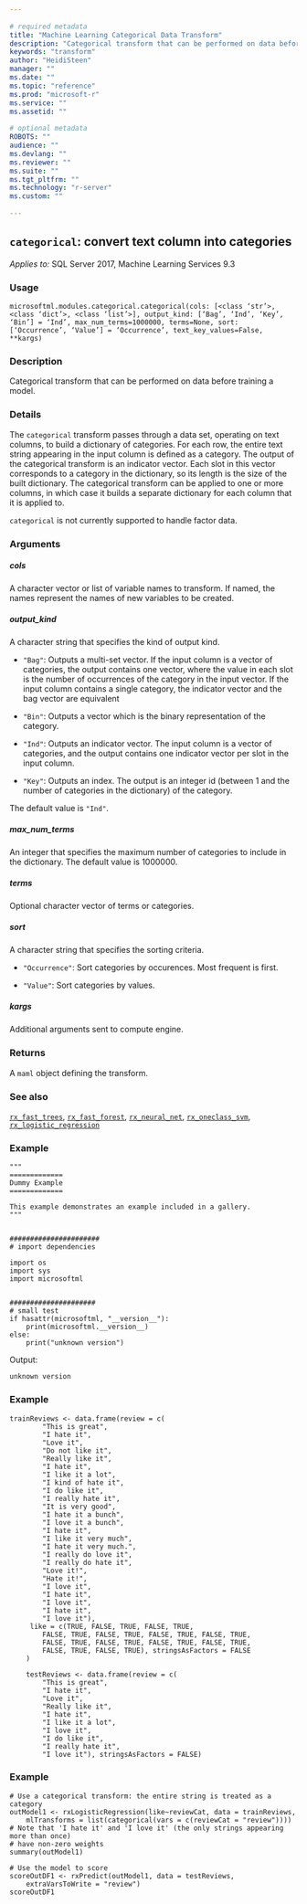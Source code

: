 ```yaml
--- 
 
# required metadata 
title: "Machine Learning Categorical Data Transform" 
description: "Categorical transform that can be performed on data before" 
keywords: "transform" 
author: "HeidiSteen" 
manager: "" 
ms.date: "" 
ms.topic: "reference" 
ms.prod: "microsoft-r" 
ms.service: "" 
ms.assetid: "" 
 
# optional metadata 
ROBOTS: "" 
audience: "" 
ms.devlang: "" 
ms.reviewer: "" 
ms.suite: "" 
ms.tgt_pltfrm: "" 
ms.technology: "r-server" 
ms.custom: "" 
 
---
```


## ``categorical``: convert text column into categories


*Applies to:* SQL Server 2017, Machine Learning Services 9.3


### Usage



```
microsoftml.modules.categorical.categorical(cols: [<class ‘str’>, <class ‘dict’>, <class ‘list’>], output_kind: [‘Bag’, ‘Ind’, ‘Key’, ‘Bin’] = ‘Ind’, max_num_terms=1000000, terms=None, sort: [‘Occurrence’, ‘Value’] = ‘Occurrence’, text_key_values=False, **kargs)
```




### Description

Categorical transform that can be performed on data before
training a model.


### Details

The ``categorical`` transform passes through a data set, operating
on text columns, to build a dictionary of categories. For each row,
the entire text string appearing in the input column is defined as a
category. The output of the categorical transform is an indicator vector.
Each slot in this vector corresponds to a category in the dictionary, so
its length is the size of the built dictionary. The categorical transform
can be applied to one or more columns, in which case it builds a separate
dictionary for each column that it is applied to.

``categorical`` is not currently supported to handle factor data.


### Arguments


##### cols

A character vector or list of variable names to transform. If
named, the names represent the names of new variables to be created.


##### output_kind

A character string that specifies the kind of output kind.

* ``"Bag"``: Outputs a multi-set vector. If the input column is a vector of categories, the output contains one vector, where the value in each slot is the number of occurrences of the category in the input vector. If the input column contains a single category, the indicator vector and the bag vector are equivalent 

* ``"Bin"``: Outputs a vector which is the binary representation of the category. 

* ``"Ind"``: Outputs an indicator vector. The input column is a vector of categories, and the output contains one indicator vector per slot in the input column. 

* ``"Key"``: Outputs an index. The output is an integer id (between 1 and the number of categories in the dictionary) of the category. 

The default value is ``"Ind"``.


##### max_num_terms

An integer that specifies the maximum number of
categories to include in the dictionary. The default value is 1000000.


##### terms

Optional character vector of terms or categories.


##### sort

A character string that specifies the sorting criteria.

* ``"Occurrence"``: Sort categories by occurences. Most frequent is first. 

* ``"Value"``: Sort categories by values. 


##### kargs

Additional arguments sent to compute engine.


### Returns

A ``maml`` object defining the transform.


### See also

[``rx_fast_trees``](rx_fast_trees.md),
[``rx_fast_forest``](rx_fast_forest.md),
[``rx_neural_net``](rx_neural_network.md),
[``rx_oneclass_svm``](rx_oneclass_svm.md),
[``rx_logistic_regression``](rx_logistic_regression.md)


### Example



```
"""
=============
Dummy Example
=============

This example demonstrates an example included in a gallery.
"""


######################
# import dependencies

import os
import sys
import microsoftml


#####################
# small test
if hasattr(microsoftml, "__version__"):
    print(microsoftml.__version__)
else:
    print("unknown version")
```


Output:



```
unknown version
```



### Example



```
trainReviews <- data.frame(review = c( 
        "This is great",
        "I hate it",
        "Love it",
        "Do not like it",
        "Really like it",
        "I hate it",
        "I like it a lot",
        "I kind of hate it",
        "I do like it",
        "I really hate it",
        "It is very good",
        "I hate it a bunch",
        "I love it a bunch",
        "I hate it",
        "I like it very much",
        "I hate it very much.",
        "I really do love it",
        "I really do hate it",
        "Love it!",
        "Hate it!",
        "I love it",
        "I hate it",
        "I love it",
        "I hate it",
        "I love it"),
     like = c(TRUE, FALSE, TRUE, FALSE, TRUE,
        FALSE, TRUE, FALSE, TRUE, FALSE, TRUE, FALSE, TRUE,
        FALSE, TRUE, FALSE, TRUE, FALSE, TRUE, FALSE, TRUE, 
        FALSE, TRUE, FALSE, TRUE), stringsAsFactors = FALSE
    )

    testReviews <- data.frame(review = c(
        "This is great",
        "I hate it",
        "Love it",
        "Really like it",
        "I hate it",
        "I like it a lot",
        "I love it",
        "I do like it",
        "I really hate it",
        "I love it"), stringsAsFactors = FALSE)
```



### Example



```
# Use a categorical transform: the entire string is treated as a category
outModel1 <- rxLogisticRegression(like~reviewCat, data = trainReviews, 
    mlTransforms = list(categorical(vars = c(reviewCat = "review"))))
# Note that 'I hate it' and 'I love it' (the only strings appearing more than once)
# have non-zero weights
summary(outModel1)

# Use the model to score
scoreOutDF1 <- rxPredict(outModel1, data = testReviews, 
    extraVarsToWrite = "review")
scoreOutDF1
```

